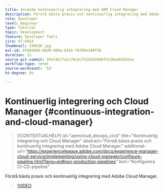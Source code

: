 ```yaml
---
title: Använda kontinuerlig integrering med AEM Cloud Manager
description: Förstå bästa praxis och kontinuerlig integrering med Adobe Cloud Manager.
role: Developer
level: Beginner
type: Tutorial
topic: Development
feature: Developer Tools
jira: KT-6914
thumbnail: 330536.jpg
exl-id: 8fd8eb06-bbd9-489a-b41b-f8785e140f58
duration: 11
source-git-commit: 9fef4b77a2c70c8cf525d42686f4120e481945ee
workflow-type: tm+mt
source-wordcount: '52'
ht-degree: 0%

---
```


# Kontinuerlig integrering och Cloud Manager {#continuous-integration-and-cloud-manager}

>[!CONTEXTUALHELP]
>id="aemcloud_devops_cicd"
>title="Kontinuerlig integrering och Cloud Manager"
>abstract="Förstå bästa praxis och kontinuerlig integrering med Adobe Cloud Manager."
>additional-url="https://experienceleague.adobe.com/docs/experience-manager-cloud-service/implementing/using-cloud-manager/configure-pipeline.html?lang=en#non-production-pipelines" text="Konfigurera CI-CD-pipeline"

Förstå bästa praxis och kontinuerlig integrering med Adobe Cloud Manager.

>[!VIDEO](https://video.tv.adobe.com/v/330536?quality=12&learn=on)
